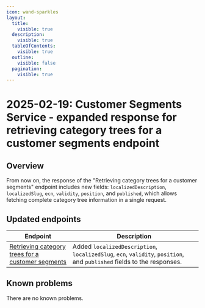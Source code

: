 ```yaml
---
icon: wand-sparkles
layout:
  title:
    visible: true
  description:
    visible: true
  tableOfContents:
    visible: true
  outline:
    visible: false
  pagination:
    visible: true
---
```


# 2025-02-19: Customer Segments Service - expanded response for retrieving category trees for a customer segments endpoint

## Overview

From now on, the response of the "Retrieving category trees for a customer segments" endpoint includes new fields: `localizedDescription`, `localizedSlug`, `ecn`, `validity`, `position`, and `published`, which allows fetching complete category tree information in a single request.

## Updated endpoints

| Endpoint                                                                                                                               | Description                                                                                                            |
|----------------------------------------------------------------------------------------------------------------------------------------|------------------------------------------------------------------------------------------------------------------------|
| [Retrieving category trees for a customer segments](/openapi/customer-segment/#operation/GET-customer-segment-retrieve-category-trees) | Added `localizedDescription`, `localizedSlug`, `ecn`, `validity`, `position`, and `published` fields to the responses. |

## Known problems

There are no known problems.
